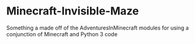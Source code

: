 # Minecraft-Invisible-Maze

Something a made off of the AdventuresInMinecraft modules for using a conjunction of Minecraft and Python 3 code
